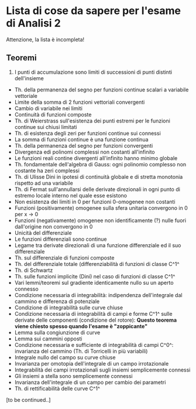 # Lista di cose da sapere per l'esame di Analisi 2
Attenzione, la lista è incompleta!

## Teoremi
 1. I punti di accumulazione sono limiti di successioni di punti distinti dell'insieme
 - Th. della permanenza del segno per funzioni continue scalari a variabile vettoriale
 - Limite della somma di 2 funzioni vettoriali convergenti
 - Cambio di variabile nei limiti
 - Continuità di funzioni composte
 - Th. di Weierstrass sull'esistenza dei punti estremi per le funzioni continue sui chiusi limitati
 - Th. di esistenza degli zeri per funzioni continue sui connessi
 - La somma di funzioni continue è una funzione continua
 - Th. della permanenza del segno per funzioni convergenti
 - Divergenza edi polinomi complessi non costanti all'infinito
 - Le funzioni reali contine divergenti all'infinito hanno minimo globale
 - Th. fondamentale dell'algebra di Gauss: ogni polinomio complesso non costante ha zeri complessi
 - Th. di Ulisse Dini in ipotesi di continuità globale e di stretta monotonia rispetto ad una variabile
 - Th. di Fermat sull'annullarsi delle derivate direzionali in ogni punto di estremo locale interno nel quale esse esistono
 - Non esistenza dei limiti in 0 per funzioni 0-omogenee non costanti
 - Funzioni (positivamente) omogenee sulla sfera unitaria convergono in 0 per x -> 0
 - Funzioni (negativamente) omogenee non identificamente (?) nulle fuori dall'origine non convergono in 0
 - Unicità del differenziale
 - Le funzioni differenziali sono continue
 - Legame tra derivate direzionali di una funzione differenziale ed il suo differenziale
 - Th. sul differenziale di funzioni composte
 - Th. del differenziale totale (differenziabilità di funzioni di classe C^1^
 - Th. di Schwartz
 - Th. sulle funzioni implicite (Dini) nel caso di funzioni di classe C^1^
 - Vari lemmi/teoremi sul gradiente identicamente nullo su un aperto connesso
 - Condizione necessaria di integrabilità: indipendenza dell'integrale dal cammino e differenza di potenziale
 - Condizione di integrabilità sulle curve chiuse
 - Condizione necessaria di integrabilità di campi e forme C^1^ sulle derivate delle componenti (condizione del rotore): **Questo teorema viene chiesto spesso quando l'esame è "zoppicante"**
 - Lemma sulla congiunzione di curve
 - Lemma sui cammini opposti
 - Condizione necessaria e sufficiente di integrabilità di campi C^0^: invarianza del cammino (Th. di Torricelli in più variabili)
 - Integrale nullo del campo su curve chiuse
 - Invarianza per omotopia dell'integrale di un campo irrotazionale
 - Integrabilità dei campi irrotazionali sugli insiemi semplicemente connessi
 - Gli insiemi a stella sono semplicemente connessi
 - Invarianza dell'integrale di un campo per cambio dei parametri
 - Th. di rettificabilità delle curve C^1^

[to be continued..]
